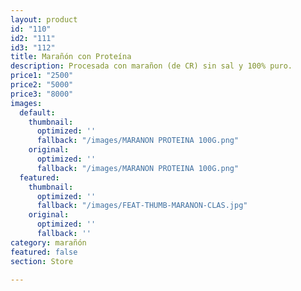 ```yaml
---
layout: product
id: "110"
id2: "111"
id3: "112"
title: Marañón con Proteína
description: Procesada con marañon (de CR) sin sal y 100% puro.
price1: "2500"
price2: "5000"
price3: "8000"
images:
  default:
    thumbnail:
      optimized: ''
      fallback: "/images/MARANON PROTEINA 100G.png"
    original:
      optimized: ''
      fallback: "/images/MARANON PROTEINA 100G.png"
  featured:
    thumbnail:
      optimized: ''
      fallback: "/images/FEAT-THUMB-MARANON-CLAS.jpg"
    original:
      optimized: ''
      fallback: ''
category: marañón
featured: false
section: Store

---
```

